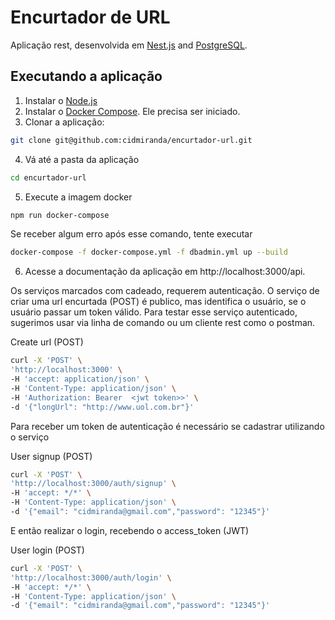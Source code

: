 # Encurtador de URL

Aplicação rest, desenvolvida em [Nest.js](https://nestjs.com/) and [PostgreSQL](https://www.postgresql.org/).

## Executando a aplicação

1. Instalar o [Node.js](https://nodejs.org/en/download/)
2. Instalar o [Docker Compose](https://docs.docker.com/compose/install/). Ele precisa ser iniciado.
3. Clonar a aplicação:

```bash
git clone git@github.com:cidmiranda/encurtador-url.git
```

4. Vá até a pasta da aplicação

```bash
cd encurtador-url
```

5. Execute a imagem docker

```bash
npm run docker-compose
```

Se receber algum erro após esse comando, tente executar

```bash
docker-compose -f docker-compose.yml -f dbadmin.yml up --build
```

6. Acesse a documentação da aplicação em http://localhost:3000/api.

Os serviços marcados com cadeado, requerem autenticação. O serviço de criar uma url encurtada (POST) é publico, mas identifica o usuário, se o usuário passar um  token válido. Para testar esse serviço autenticado, sugerimos usar via linha de comando ou um cliente rest como o postman.

Create url (POST)

```bash
curl -X 'POST' \
'http://localhost:3000' \
-H 'accept: application/json' \
-H 'Content-Type: application/json' \
-H 'Authorization: Bearer  <jwt token>>' \
-d '{"longUrl": "http://www.uol.com.br"}'
```

Para receber um token de autenticação é necessário se cadastrar utilizando o serviço 

User signup (POST)

```bash
curl -X 'POST' \
'http://localhost:3000/auth/signup' \
-H 'accept: */*' \
-H 'Content-Type: application/json' \
-d '{"email": "cidmiranda@gmail.com","password": "12345"}'
```

E então realizar o login, recebendo o access_token (JWT)

User login (POST)

```bash
curl -X 'POST' \
'http://localhost:3000/auth/login' \
-H 'accept: */*' \
-H 'Content-Type: application/json' \
-d '{"email": "cidmiranda@gmail.com","password": "12345"}'
```
